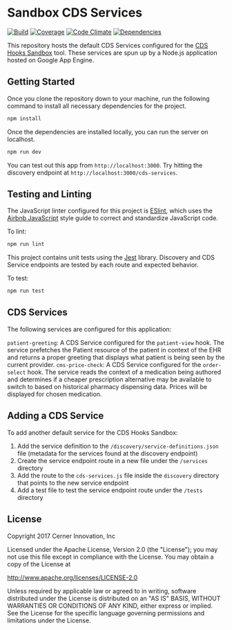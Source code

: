 # Sandbox CDS Services

[![Build](https://img.shields.io/travis/cds-hooks/sandbox-cds-services.svg)](https://travis-ci.org/cds-hooks/sandbox-cds-services)
[![Coverage](https://img.shields.io/coveralls/github/cds-hooks/sandbox-cds-services.svg)](https://coveralls.io/github/cds-hooks/sandbox-cds-services?branch=master)
[![Code Climate](https://img.shields.io/codeclimate/maintainability/cds-hooks/sandbox-cds-services.svg)](https://codeclimate.com/github/cds-hooks/sandbox-cds-services)
[![Dependencies](http://img.shields.io/gemnasium/cds-hooks/sandbox-cds-services.svg)](https://gemnasium.com/cds-hooks/sandbox-cds-services)


This repository hosts the default CDS Services configured for the [CDS Hooks Sandbox](http://sandbox.cds-hooks.org) tool. These services are spun up by a Node.js application hosted on Google App Engine.

## Getting Started
Once you clone the repository down to your machine, run the following command to install all necessary dependencies for the project.
```javascript
npm install
```

Once the dependencies are installed locally, you can run the server on localhost.
```javascript
npm run dev
```

You can test out this app from `http://localhost:3000`. Try hitting the discovery endpoint at `http://localhost:3000/cds-services`.

## Testing and Linting
The JavaScript linter configured for this project is [ESlint](https://eslint.org/), which uses the [Airbnb JavaScript](https://github.com/airbnb/javascript) style guide to correct and standardize JavaScript code. 

To lint:
```javascript
npm run lint
```
This project contains unit tests using the [Jest](https://facebook.github.io/jest/) library. Discovery and CDS Service endpoints are tested by each route and expected behavior.

To test:
```javascript
npm run test
```

## CDS Services
The following services are configured for this application:

`patient-greeting`: A CDS Service configured for the `patient-view` hook. The service prefetches the Patient resource of the patient in context of the EHR and returns a proper greeting that displays what patient is being seen by the current provider.
`cms-price-check`: A CDS Service configured for the `order-select` hook. The service reads the context of a medication being authored and determines if a cheaper prescription alternative may be available to switch to based on historical pharmacy dispensing data. Prices will be displayed for chosen medication.

## Adding a CDS Service

To add another default service for the CDS Hooks Sandbox:

1. Add the service definition to the `/discovery/service-definitions.json` file (metadata for the services found at the discovery endpoint)
2. Create the service endpoint route in a new file under the `/services` directory
3. Add the route to the `cds-services.js` file inside the `discovery` directory that points to the new service endpoint
4. Add a test file to test the service endpoint route under the `/tests` directory

## License

Copyright 2017 Cerner Innovation, Inc

Licensed under the Apache License, Version 2.0 (the "License");
you may not use this file except in compliance with the License.
You may obtain a copy of the License at

   http://www.apache.org/licenses/LICENSE-2.0

Unless required by applicable law or agreed to in writing, software
distributed under the License is distributed on an "AS IS" BASIS,
WITHOUT WARRANTIES OR CONDITIONS OF ANY KIND, either express or implied.
See the License for the specific language governing permissions and
limitations under the License.
